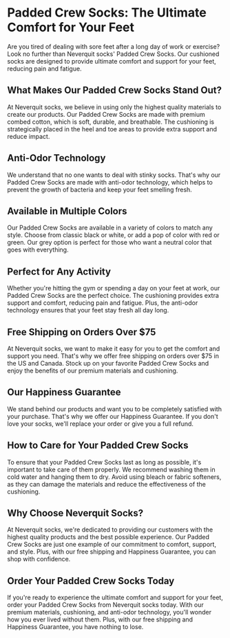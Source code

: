 # Padded Crew Socks: The Ultimate Comfort for Your Feet

Are you tired of dealing with sore feet after a long day of work or exercise? Look no further than Neverquit socks' Padded Crew Socks. Our cushioned socks are designed to provide ultimate comfort and support for your feet, reducing pain and fatigue.

## What Makes Our Padded Crew Socks Stand Out?

At Neverquit socks, we believe in using only the highest quality materials to create our products. Our Padded Crew Socks are made with premium combed cotton, which is soft, durable, and breathable. The cushioning is strategically placed in the heel and toe areas to provide extra support and reduce impact.

## Anti-Odor Technology

We understand that no one wants to deal with stinky socks. That's why our Padded Crew Socks are made with anti-odor technology, which helps to prevent the growth of bacteria and keep your feet smelling fresh.

## Available in Multiple Colors

Our Padded Crew Socks are available in a variety of colors to match any style. Choose from classic black or white, or add a pop of color with red or green. Our grey option is perfect for those who want a neutral color that goes with everything.

## Perfect for Any Activity

Whether you're hitting the gym or spending a day on your feet at work, our Padded Crew Socks are the perfect choice. The cushioning provides extra support and comfort, reducing pain and fatigue. Plus, the anti-odor technology ensures that your feet stay fresh all day long.

## Free Shipping on Orders Over $75

At Neverquit socks, we want to make it easy for you to get the comfort and support you need. That's why we offer free shipping on orders over $75 in the US and Canada. Stock up on your favorite Padded Crew Socks and enjoy the benefits of our premium materials and cushioning.

## Our Happiness Guarantee

We stand behind our products and want you to be completely satisfied with your purchase. That's why we offer our Happiness Guarantee. If you don't love your socks, we'll replace your order or give you a full refund.

## How to Care for Your Padded Crew Socks

To ensure that your Padded Crew Socks last as long as possible, it's important to take care of them properly. We recommend washing them in cold water and hanging them to dry. Avoid using bleach or fabric softeners, as they can damage the materials and reduce the effectiveness of the cushioning.

## Why Choose Neverquit Socks?

At Neverquit socks, we're dedicated to providing our customers with the highest quality products and the best possible experience. Our Padded Crew Socks are just one example of our commitment to comfort, support, and style. Plus, with our free shipping and Happiness Guarantee, you can shop with confidence.

## Order Your Padded Crew Socks Today

If you're ready to experience the ultimate comfort and support for your feet, order your Padded Crew Socks from Neverquit socks today. With our premium materials, cushioning, and anti-odor technology, you'll wonder how you ever lived without them. Plus, with our free shipping and Happiness Guarantee, you have nothing to lose.